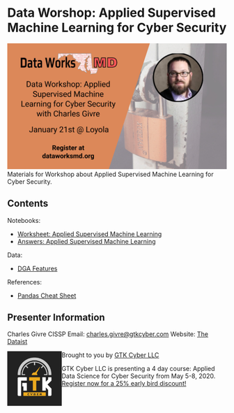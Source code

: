 # Data Worshop: Applied Supervised Machine Learning for Cyber Security
<img src="img/workshop.jpeg"/>
Materials for Workshop about Applied Supervised Machine Learning for Cyber Security.

## Contents
Notebooks:
* [Worksheet: Applied Supervised Machine Learning](https://github.com/gtkcyber/dataworksmd_workshop/blob/master/Supervised%20Learning%20Worksheet.ipynb)
* [Answers:  Applied Supervised Machine Learning](https://github.com/gtkcyber/dataworksmd_workshop/blob/master/Supervised%20Learning%20Worksheet%20-%20Answers.ipynb)

Data:
* [DGA Features](https://github.com/gtkcyber/dataworksmd_workshop/blob/master/data/dga_features_final_df.csv) 

References:
* [Pandas Cheat Sheet](https://github.com/gtkcyber/dataworksmd_workshop/blob/master/references/Pandas_Cheat_Sheet.pdf)

## Presenter Information
Charles Givre CISSP
Email: charles.givre@gtkcyber.com
Website: [The Dataist](http://thedataist.com)

<img src="img/GTK_Logo_Social Icon.jpg" height=125, width=125, align="left" />

Brought to you by [GTK Cyber LLC](https://gtkcyber.com)


GTK Cyber LLC is presenting a 4 day course: Applied Data Science for Cyber Security from May 5-8, 2020.  
[Register now for a 25% early bird discount!](https://www.eventbrite.com/e/gtk-cyber-data-science-for-managersapplied-data-science-for-cybersecurity-tickets-84889832775)
